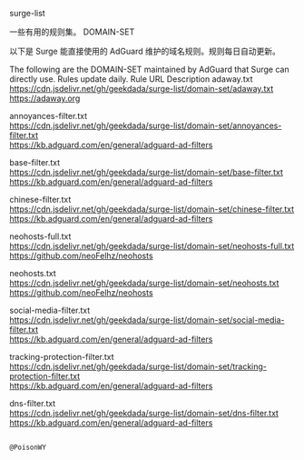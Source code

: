 surge-list

一些有用的规则集。
DOMAIN-SET

以下是 Surge 能直接使用的 AdGuard 维护的域名规则。规则每日自动更新。

The following are the DOMAIN-SET maintained by AdGuard that Surge can directly use. Rules update daily.
Rule 	URL 	Description
adaway.txt 	
https://cdn.jsdelivr.net/gh/geekdada/surge-list/domain-set/adaway.txt 	
https://adaway.org

annoyances-filter.txt 	
https://cdn.jsdelivr.net/gh/geekdada/surge-list/domain-set/annoyances-filter.txt 	
https://kb.adguard.com/en/general/adguard-ad-filters


base-filter.txt 	
https://cdn.jsdelivr.net/gh/geekdada/surge-list/domain-set/base-filter.txt 
https://kb.adguard.com/en/general/adguard-ad-filters

chinese-filter.txt 	
https://cdn.jsdelivr.net/gh/geekdada/surge-list/domain-set/chinese-filter.txt 	
https://kb.adguard.com/en/general/adguard-ad-filters

neohosts-full.txt 	
https://cdn.jsdelivr.net/gh/geekdada/surge-list/domain-set/neohosts-full.txt 	
https://github.com/neoFelhz/neohosts

neohosts.txt 	
https://cdn.jsdelivr.net/gh/geekdada/surge-list/domain-set/neohosts.txt 	
https://github.com/neoFelhz/neohosts

social-media-filter.txt 	
https://cdn.jsdelivr.net/gh/geekdada/surge-list/domain-set/social-media-filter.txt 	
https://kb.adguard.com/en/general/adguard-ad-filters

tracking-protection-filter.txt 	
https://cdn.jsdelivr.net/gh/geekdada/surge-list/domain-set/tracking-protection-filter.txt 	
https://kb.adguard.com/en/general/adguard-ad-filters

dns-filter.txt 	
https://cdn.jsdelivr.net/gh/geekdada/surge-list/domain-set/dns-filter.txt 	
https://kb.adguard.com/en/general/adguard-ad-filters

                                                                                                               @PoisonWY
